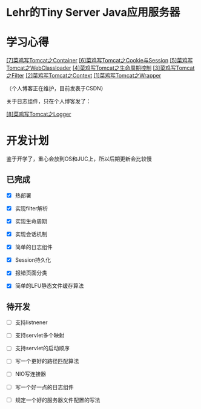# Lehr的Tiny Server Java应用服务器

# 学习心得

[[7]菜鸡写Tomcat之Container](https://blog.csdn.net/qq_43948583/article/details/104618564)
[[6]菜鸡写Tomcat之Cookie与Session](https://blog.csdn.net/qq_43948583/article/details/104618536)
[[5]菜鸡写Tomcat之WebClassloader](https://blog.csdn.net/qq_43948583/article/details/104618501)
[[4]菜鸡写Tomcat之生命周期控制](https://blog.csdn.net/qq_43948583/article/details/104618476)
[[3]菜鸡写Tomcat之Filter](https://blog.csdn.net/qq_43948583/article/details/104618455)
[[2]菜鸡写Tomcat之Context](https://blog.csdn.net/qq_43948583/article/details/104618410)
[[1]菜鸡写Tomcat之Wrapper](https://blog.csdn.net/qq_43948583/article/details/104618360)

（个人博客正在维护，目前发表于CSDN）

关于日志组件，只在个人博客发了：

[[8]菜鸡写Tomcat之Logger](https://blog.imlehr.com/#/Articles/15)



# 开发计划

鉴于开学了，重心会放到OS和JUC上，所以后期更新会比较慢

## 已完成

- [x] 热部署
- [x] 实现filter解析
- [x] 实现生命周期
- [x] 实现会话机制
- [x] 简单的日志组件
- [x] Session持久化
- [x] 报错页面分类
- [x] 简单的LFU静态文件缓存算法



## 待开发

- [ ] 支持listnener
- [ ] 支持servlet多个映射
- [ ] 支持servlet的启动顺序
- [ ] 写一个更好的路径匹配算法
- [ ] NIO写连接器
- [ ] 写一个好一点的日志组件
- [ ] 规定一个好的服务器文件配置的写法

